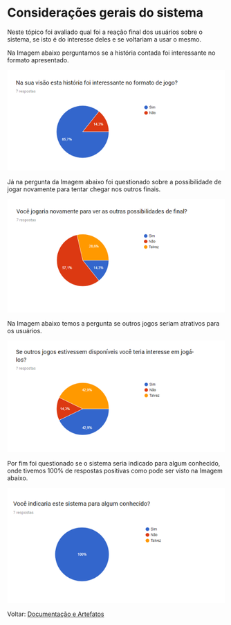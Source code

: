 # Considerações gerais do sistema

Neste tópico foi avaliado qual foi a reação final dos usuários sobre o sistema, se isto é do interesse deles e se voltariam a usar o mesmo.

Na Imagem abaixo perguntamos se a história contada foi interessante no formato apresentado.

![Fonte: Desenvolvido pela autora do projeto](../.gitbook/assets/1-m2n5q28trq6tvxhiazud_g.png)

Já na pergunta da Imagem abaixo foi questionado sobre a possibilidade de jogar novamente para tentar chegar nos outros finais.

![Fonte: Desenvolvido pela autora do projeto](../.gitbook/assets/1-ztmwbjvuc_i_ayt5r3bo0w.png)

Na Imagem abaixo temos a pergunta se outros jogos seriam atrativos para os usuários.

![Fonte: Desenvolvido pela autora do projeto](../.gitbook/assets/1-fsm7ukx77z6rdheuhovfrg.png)

Por fim foi questionado se o sistema seria indicado para algum conhecido, onde tivemos 100% de respostas positivas como pode ser visto na Imagem abaixo.

![Fonte: Desenvolvido pela autora do projeto](../.gitbook/assets/1-emqbcwt-0zsa3gub2kes6q.png)

Voltar: [Documentação e Artefatos](https://github.com/bklass/darkcast-documentation)

